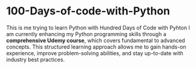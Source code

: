 # 100-Days-of-code-with-Python
This is me trying to learn Python with Hundred Days of Code with Pyhton
I am currently enhancing my Python programming skills through a **comprehensive Udemy course**, which covers fundamental to advanced concepts. This structured learning approach allows me to gain hands-on experience, improve problem-solving abilities, and stay up-to-date with industry best practices.
